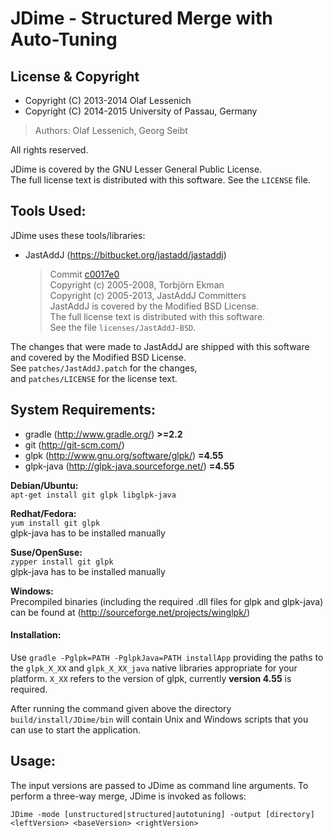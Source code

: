 # JDime  -  Structured Merge with Auto-Tuning
## License & Copyright
* Copyright (C) 2013-2014 Olaf Lessenich  
* Copyright (C) 2014-2015 University of Passau, Germany  
  
> Authors: Olaf Lessenich, Georg Seibt

All rights reserved.  

JDime is covered by the GNU Lesser General Public License.  
The full license text is distributed with this software. See the `LICENSE` file.

## Tools Used:
JDime uses these tools/libraries:

* JastAddJ (https://bitbucket.org/jastadd/jastaddj)  

  > Commit [c0017e0](https://bitbucket.org/jastadd/jastaddj/src/c0017e0)  
  > Copyright (c) 2005-2008, Torbjörn Ekman  
  > Copyright (c) 2005-2013, JastAddJ Committers  
  > JastAddJ is covered by the Modified BSD License.  
  > The full license text is distributed with this software.  
  > See the file `licenses/JastAddJ-BSD`.

The changes that were made to JastAddJ are shipped with this software  
and covered by the Modified BSD License.  
See `patches/JastAddJ.patch` for the changes,  
and `patches/LICENSE` for the license text.

## System Requirements:
* gradle (http://www.gradle.org/) __>=2.2__
* git (http://git-scm.com/)
* glpk (http://www.gnu.org/software/glpk/) __=4.55__
* glpk-java (http://glpk-java.sourceforge.net/) __=4.55__

__Debian/Ubuntu:__  
`apt-get install git glpk libglpk-java`

__Redhat/Fedora:__  
`yum install git glpk`  
glpk-java has to be installed manually

__Suse/OpenSuse:__  
`zypper install git glpk`  
glpk-java has to be installed manually  

__Windows:__  
Precompiled binaries (including the required .dll files for glpk and glpk-java) can be found at
(http://sourceforge.net/projects/winglpk/)

#### Installation:
Use `gradle -Pglpk=PATH -PglpkJava=PATH installApp` providing the paths to the `glpk_X_XX` and `glpk_X_XX_java` 
native libraries appropriate for your platform. `X_XX` refers to the version of glpk, currently __version 4.55__ is required.  

After running the command given above the directory `build/install/JDime/bin` will contain Unix and Windows scripts
that you can use to start the application.

## Usage:
The input versions are passed to JDime as command line arguments. To perform a three-way merge, JDime is invoked as follows: 

`JDime -mode [unstructured|structured|autotuning] -output [directory] <leftVersion> <baseVersion> <rightVersion>`
